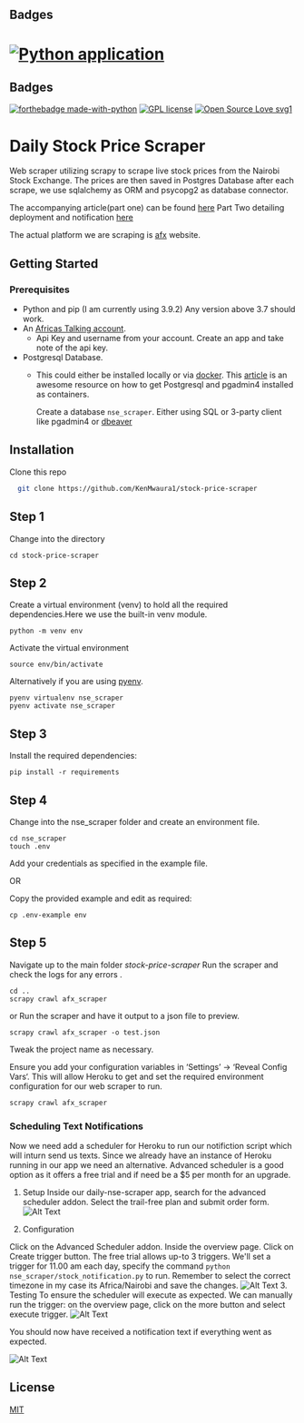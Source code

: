 
## Badges 
[![Python application](https://github.com/KenMwaura1/stock-price-scraper/actions/workflows/python-app.yml/badge.svg)](https://github.com/KenMwaura1/stock-price-scraper/actions/workflows/python-app.yml)
=======
## Badges

[![forthebadge made-with-python](http://ForTheBadge.com/images/badges/made-with-python.svg)](https://www.python.org/)
[![GPL license](https://img.shields.io/badge/License-GPL-blue.svg)](http://perso.crans.org/besson/LICENSE.html)
[![Open Source Love svg1](https://badges.frapsoft.com/os/v1/open-source.svg?v=103)](https://github.com/ellerbrock/open-source-badges/)

# Daily Stock Price Scraper

Web scraper utilizing scrapy to scrape live stock prices from the Nairobi Stock Exchange.
The prices are then saved in Postgres Database after each scrape, we use sqlalchemy as ORM
and psycopg2 as database connector.

The accompanying article(part one) can be found [here](https://dev.to/ken_mwaura1/daily-share-price-notifications-using-python-sql-and-africas-talking-part-one-17p)
Part Two detailing deployment and notification [here](https://dev.to/ken_mwaura1/daily-share-price-notifications-using-python-sql-and-africas-talking-part-two-37db)

The actual platform we are scraping is [afx](https://afx.kwayisi.org/nseke/) website.

## Getting Started

### Prerequisites

- Python and pip (I am currently using 3.9.2) Any version above 3.7 should work.
- An [Africas Talking account](https://account.africastalking.com/auth/register/).
  - Api Key and username from your account. Create an app and take note of the api key.
- Postgresql Database.
  - This could either be installed locally or via  [docker](https://www.docker.com/).
      This [article](https://blog.crunchydata.com/blog/easy-postgresql-12-and-pgadmin-4-setup-with-docker) is an awesome resource on how to get Postgresql and pgadmin4  installed as containers.

    Create a database `nse_scraper`. Either using SQL or 3-party client like pgadmin4 or [dbeaver](https://dbeaver.io/)

## Installation

Clone this repo

```bash
  git clone https://github.com/KenMwaura1/stock-price-scraper
```

## Step 1

Change into the directory

`cd stock-price-scraper`

## Step 2

Create a virtual environment (venv) to hold all the required dependencies.Here we use
the built-in venv module.

`python -m venv env`

Activate the virtual environment

`source env/bin/activate`

Alternatively if you are using [pyenv](https://github.com/pyenv/pyenv).

```shell
pyenv virtualenv nse_scraper
pyenv activate nse_scraper
   ```

## Step 3

Install the required dependencies:

`pip install -r requirements`

## Step 4

Change into the nse_scraper folder and create an environment file.

```shell
cd nse_scraper
touch .env 
```

Add your credentials as specified in the example file.

OR

Copy the provided  example and edit as required:

`cp .env-example env`

## Step 5

Navigate up to the main folder *stock-price-scraper*
Run the scraper and check the logs for any errors .

```shell
cd .. 
scrapy crawl afx_scraper
```

or
Run the scraper and have it output to a json file to preview.

```shell
scrapy crawl afx_scraper -o test.json 
```



Tweak the project name as necessary.

Ensure you add your configuration variables in ‘Settings’ → ‘Reveal Config Vars‘. This will allow Heroku to get and set the required environment configuration for our web scraper to run.

```python
scrapy crawl afx_scraper
```

### Scheduling Text Notifications

Now we need add a scheduler for Heroku to run our notifiction script which will inturn send us texts. Since we already have an instance of Heroku running in our app we need an alternative. Advanced scheduler is a good option as it offers a free trial and if need be a $5 per month for an upgrade.

1. Setup
   Inside our daily-nse-scraper app, search for the advanced scheduler addon. Select the trail-free plan and submit order form.
   ![Alt Text](https://dev-to-uploads.s3.amazonaws.com/uploads/articles/a78isp7oujzanegy19tg.png)

2. Configuration

Click on the Advanced Scheduler addon. Inside the overview page. Click on Create trigger button. The free trial allows up-to 3 triggers.
We'll set a trigger for 11.00 am each day, specify the command `python nse_scraper/stock_notification.py` to run. Remember to select the correct timezone in my case its Africa/Nairobi and save the changes.
![Alt Text](https://dev-to-uploads.s3.amazonaws.com/uploads/articles/4833vqsyllt8d4humosk.png)
3. Testing
   To ensure the scheduler will execute as expected. We can manually run the trigger: on the overview page, click on the more button and select execute trigger.
   ![Alt Text](https://dev-to-uploads.s3.amazonaws.com/uploads/articles/uby5ur444r3hsuozzn0s.png)

You should now have received a notification text if everything went as expected.

![Alt Text](https://dev-to-uploads.s3.amazonaws.com/uploads/articles/3xhb989mxodgeiqqu7ur.jpg)

## License

[MIT](https://choosealicense.com/licenses/mit/)
